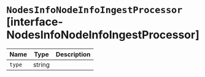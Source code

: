 # `NodesInfoNodeInfoIngestProcessor` [interface-NodesInfoNodeInfoIngestProcessor]

| Name | Type | Description |
| - | - | - |
| `type` | string | &nbsp; |
